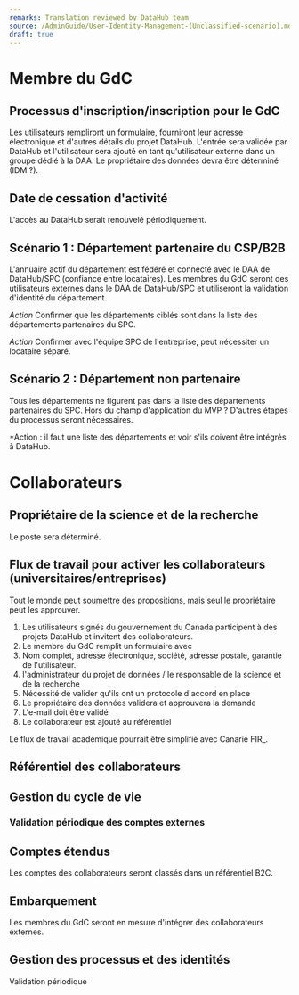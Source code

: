 ```yaml
---
remarks: Translation reviewed by DataHub team
source: /AdminGuide/User-Identity-Management-(Unclassified-scenario).md
draft: true
---
```


# Membre du GdC

## Processus d'inscription/inscription pour le GdC

Les utilisateurs rempliront un formulaire, fourniront leur adresse électronique et d'autres détails du projet DataHub. L'entrée sera validée par DataHub et l'utilisateur sera ajouté en tant qu'utilisateur externe dans un groupe dédié à la DAA. Le propriétaire des données devra être déterminé (IDM ?).

## Date de cessation d'activité

L'accès au DataHub serait renouvelé périodiquement.

## Scénario 1 : Département partenaire du CSP/B2B

L'annuaire actif du département est fédéré et connecté avec le DAA de DataHub/SPC (confiance entre locataires). Les membres du GdC seront des utilisateurs externes dans le DAA de DataHub/SPC et utiliseront la validation d'identité du département.

*Action* Confirmer que les départements ciblés sont dans la liste des départements partenaires du SPC.

*Action* Confirmer avec l'équipe SPC de l'entreprise, peut nécessiter un locataire séparé.

## Scénario 2 : Département non partenaire

Tous les départements ne figurent pas dans la liste des départements partenaires du SPC. Hors du champ d'application du MVP ?
D'autres étapes du processus seront nécessaires.

*Action : il faut une liste des départements et voir s'ils doivent être intégrés à DataHub.

# Collaborateurs

## Propriétaire de la science et de la recherche

Le poste sera déterminé.

## Flux de travail pour activer les collaborateurs (universitaires/entreprises)

Tout le monde peut soumettre des propositions, mais seul le propriétaire peut les approuver.

1. Les utilisateurs signés du gouvernement du Canada participent à des projets DataHub et invitent des collaborateurs.
1. Le membre du GdC remplit un formulaire avec
  1. Nom complet, adresse électronique, société, adresse postale, garantie de l'utilisateur.
1. l'administrateur du projet de données / le responsable de la science et de la recherche
  1. Nécessité de valider qu'ils ont un protocole d'accord en place
  1. Le propriétaire des données validera et approuvera la demande
  1. L'e-mail doit être validé
  1. Le collaborateur est ajouté au référentiel

Le flux de travail académique pourrait être simplifié avec Canarie FIR_.

## Référentiel des collaborateurs

## Gestion du cycle de vie

### Validation périodique des comptes externes



## Comptes étendus

Les comptes des collaborateurs seront classés dans un référentiel B2C.

## Embarquement

Les membres du GdC seront en mesure d'intégrer des collaborateurs externes.

## Gestion des processus et des identités

Validation périodique

